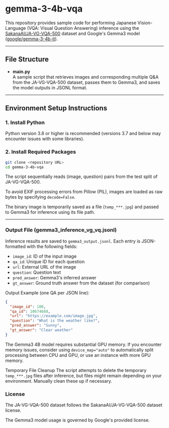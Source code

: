 # gemma-3-4b-vqa

This repository provides sample code for performing Japanese Vision-Language (VQA: Visual Question Answering) inference using the [SakanaAI/JA-VG-VQA-500](https://huggingface.co/datasets/SakanaAI/JA-VG-VQA-500) dataset and Google's Gemma3 model ([google/gemma-3-4b-it](https://huggingface.co/google/gemma-3-4b-it)).

---

## File Structure

- **main.py**  
  A sample script that retrieves images and corresponding multiple Q&A from the JA-VG-VQA-500 dataset, passes them to Gemma3, and saves the model outputs in JSONL format.

---

## Environment Setup Instructions

### 1. Install Python
Python version 3.8 or higher is recommended (versions 3.7 and below may encounter issues with some libraries).

### 2. Install Required Packages
```bash  
git clone <repository URL>  
cd gemma-3-4b-vqa  
```

The script sequentially reads (image, question) pairs from the test split of JA-VG-VQA-500.

To avoid EXIF processing errors from Pillow (PIL), images are loaded as raw bytes by specifying `decode=False`.

The binary image is temporarily saved as a file (`temp_***.jpg`) and passed to Gemma3 for inference using its file path.

---

### Output File (gemma3_inference_vg_vq.jsonl)
Inference results are saved to `gemma3_output.jsonl`. Each entry is JSON-formatted with the following fields:

- `image_id`: ID of the input image
- `qa_id`: Unique ID for each question
- `url`: External URL of the image
- `question`: Question text
- `pred_answer`: Gemma3's inferred answer
- `gt_answer`: Ground truth answer from the dataset (for comparison)

Output Example (one QA per JSON line):
```json
{
  "image_id": 100,
  "qa_id": 10674688,
  "url": "https://example.com/image.jpg",
  "question": "What is the weather like?",
  "pred_answer": "Sunny",
  "gt_answer": "Clear weather"
}
```

The Gemma3 4B model requires substantial GPU memory. If you encounter memory issues, consider using `device_map="auto"` to automatically split processing between CPU and GPU, or use an instance with more GPU memory.

Temporary File Cleanup
The script attempts to delete the temporary `temp_***.jpg` files after inference, but files might remain depending on your environment. Manually clean these up if necessary.

### License
The JA-VG-VQA-500 dataset follows the SakanaAI/JA-VG-VQA-500 dataset license.

The Gemma3 model usage is governed by Google's provided license.


